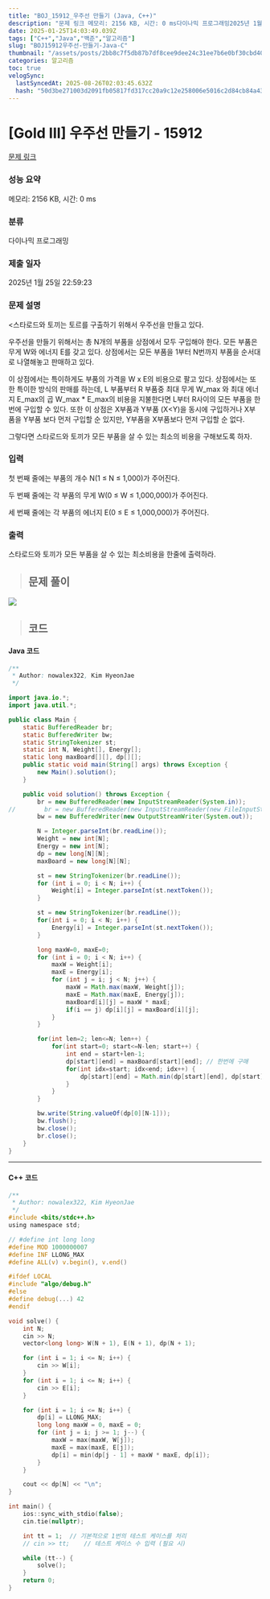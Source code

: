 ```yaml
---
title: "BOJ_15912_우주선 만들기 (Java, C++)"
description: "문제 링크 메모리: 2156 KB, 시간: 0 ms다이나믹 프로그래밍2025년 1월 25일 22:59:23&lt;스타로드와 토끼는 토르를 구출하기 위해서 우주선을 만들고 있다.우주선을 만들기 위해서는 총 N개의 부품을 상점에서 모두 구입해야 한다. 모든 부품은 무게 W"
date: 2025-01-25T14:03:49.039Z
tags: ["C++","Java","백준","알고리즘"]
slug: "BOJ15912우주선-만들기-Java-C"
thumbnail: "/assets/posts/2bb8c7f5db87b7df8cee9dee24c31ee7b6e0bf30cbd401012643714c00744bef.png"
categories: 알고리즘
toc: true
velogSync:
  lastSyncedAt: 2025-08-26T02:03:45.632Z
  hash: "50d3be271003d2091fb05817fd317cc20a9c12e258006e5016c2d84cb84a4365"
---
```


# [Gold III] 우주선 만들기 - 15912 

[문제 링크](https://www.acmicpc.net/problem/15912) 

### 성능 요약

메모리: 2156 KB, 시간: 0 ms

### 분류

다이나믹 프로그래밍

### 제출 일자

2025년 1월 25일 22:59:23

### 문제 설명

<스타로드와 토끼는 토르를 구출하기 위해서 우주선을 만들고 있다.

우주선을 만들기 위해서는 총 N개의 부품을 상점에서 모두 구입해야 한다. 모든 부품은 무게 W와 에너지 E를 갖고 있다. 상점에서는 모든 부품을 1부터 N번까지 부품을 순서대로 나열해놓고 판매하고 있다.

이 상점에서는 특이하게도 부품의 가격을 W x E의 비용으로 팔고 있다. 상점에서는 또한 특이한 방식의 판매를 하는데, L 부품부터 R 부품중 최대 무게 W_max 와 최대 에너지 E_max의 곱 W_max * E_max의 비용을 지불한다면 L부터 R사이의 모든 부품을 한번에 구입할 수 있다. 또한 이 상점은 X부품과 Y부품 (X<Y)을 동시에 구입하거나 X부품을 Y부품 보다 먼저 구입할 순 있지만, Y부품을 X부품보다 먼저 구입할 순 없다.

<p>그렇다면 스타로드와 토끼가 모든 부품을 살 수 있는 최소의 비용을 구해보도록 하자.</p>

### 입력 

 <p>첫 번째  줄에는 부품의 개수 N(1 ≤ N ≤ 1,000)가 주어진다. </p>

<p>두 번째 줄에는 각 부품의 무게 W(0 ≤ W ≤ 1,000,000)가 주어진다.</p>

<p>세 번째 줄에는 각 부품의 에너지 E(0 ≤ E ≤ 1,000,000)가 주어진다.</p>

### 출력 

 <p>스타로드와 토끼가 모든 부품을 살 수 있는 최소비용을 한줄에 출력하라.</p>

> ## 문제 풀이

![](/assets/posts/2bb8c7f5db87b7df8cee9dee24c31ee7b6e0bf30cbd401012643714c00744bef.png)

> ## 코드

#### Java 코드

```java
/**
 * Author: nowalex322, Kim HyeonJae
 */

import java.io.*;
import java.util.*;

public class Main {
    static BufferedReader br;
    static BufferedWriter bw;
    static StringTokenizer st;
    static int N, Weight[], Energy[];
    static long maxBoard[][], dp[][];
    public static void main(String[] args) throws Exception {
        new Main().solution();
    }

    public void solution() throws Exception {
        br = new BufferedReader(new InputStreamReader(System.in));
//        br = new BufferedReader(new InputStreamReader(new FileInputStream("src/main/java/BOJ_15912_우주선만들기/input.txt")));
        bw = new BufferedWriter(new OutputStreamWriter(System.out));

        N = Integer.parseInt(br.readLine());
        Weight = new int[N];
        Energy = new int[N];
        dp = new long[N][N];
        maxBoard = new long[N][N];

        st = new StringTokenizer(br.readLine());
        for (int i = 0; i < N; i++) {
            Weight[i] = Integer.parseInt(st.nextToken());
        }

        st = new StringTokenizer(br.readLine());
        for(int i = 0; i < N; i++) {
            Energy[i] = Integer.parseInt(st.nextToken());
        }

        long maxW=0, maxE=0;
        for (int i = 0; i < N; i++) {
            maxW = Weight[i];
            maxE = Energy[i];
            for (int j = i; j < N; j++) {
                maxW = Math.max(maxW, Weight[j]);
                maxE = Math.max(maxE, Energy[j]);
                maxBoard[i][j] = maxW * maxE;
                if(i == j) dp[i][j] = maxBoard[i][j];
            }
        }

        for(int len=2; len<=N; len++) {
            for(int start=0; start<=N-len; start++) {
                int end = start+len-1;
                dp[start][end] = maxBoard[start][end]; // 한번에 구매
                for(int idx=start; idx<end; idx++) {
                    dp[start][end] = Math.min(dp[start][end], dp[start][idx] + dp[idx+1][end]); // 분할구매
                }
            }
        }

        bw.write(String.valueOf(dp[0][N-1]));
        bw.flush();
        bw.close();
        br.close();
    }
}
```
---
#### C++ 코드
```c
/**
 * Author: nowalex322, Kim HyeonJae
 */
#include <bits/stdc++.h>
using namespace std;

// #define int long long
#define MOD 1000000007
#define INF LLONG_MAX
#define ALL(v) v.begin(), v.end()

#ifdef LOCAL
#include "algo/debug.h"
#else
#define debug(...) 42
#endif

void solve() {
    int N;
    cin >> N;
    vector<long long> W(N + 1), E(N + 1), dp(N + 1);

    for (int i = 1; i <= N; i++) {
        cin >> W[i];
    }
    for (int i = 1; i <= N; i++) {
        cin >> E[i];
    }

    for (int i = 1; i <= N; i++) {
        dp[i] = LLONG_MAX;
        long long maxW = 0, maxE = 0;
        for (int j = i; j >= 1; j--) {
            maxW = max(maxW, W[j]);
            maxE = max(maxE, E[j]);
            dp[i] = min(dp[j - 1] + maxW * maxE, dp[i]);
        }
    }

    cout << dp[N] << "\n";
}

int main() {
    ios::sync_with_stdio(false);
    cin.tie(nullptr);

    int tt = 1;  // 기본적으로 1번의 테스트 케이스를 처리
    // cin >> tt;    // 테스트 케이스 수 입력 (필요 시)

    while (tt--) {
        solve();
    }
    return 0;
}
```